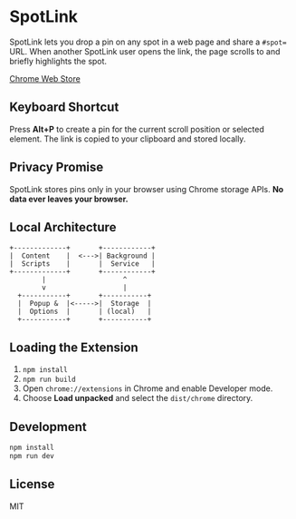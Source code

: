 # SpotLink

SpotLink lets you drop a pin on any spot in a web page and share a `#spot=` URL. When another SpotLink user opens the link, the page scrolls to and briefly highlights the spot.

[Chrome Web Store](https://chrome.google.com/webstore/detail/spotlink/placeholder)

## Keyboard Shortcut

Press **Alt+P** to create a pin for the current scroll position or selected element. The link is copied to your clipboard and stored locally.

## Privacy Promise

SpotLink stores pins only in your browser using Chrome storage APIs. **No data ever leaves your browser.**

## Local Architecture

```
+-------------+       +------------+
|  Content    |  <--->| Background |
|  Scripts    |       |  Service   |
+-------------+       +------------+
        |                   ^
        v                   |
  +-----------+       +-----------+
  |  Popup &  |<----->|  Storage  |
  |  Options  |       | (local)   |
  +-----------+       +-----------+
```

## Loading the Extension

1. `npm install`
2. `npm run build`
3. Open `chrome://extensions` in Chrome and enable Developer mode.
4. Choose **Load unpacked** and select the `dist/chrome` directory.

## Development

```bash
npm install
npm run dev
```

## License

MIT
